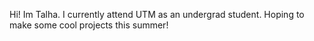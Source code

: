 Hi! Im Talha.
I currently attend UTM as an undergrad student.
Hoping to make some cool projects this summer!
